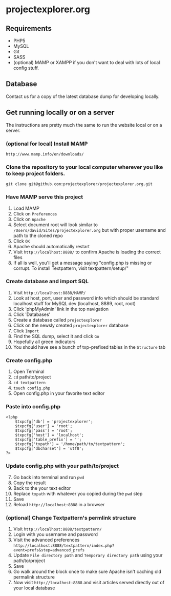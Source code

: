 projectexplorer.org
===================

## Requirements

* PHP5
* MySQL
* Git
* SASS
* (optional) MAMP or XAMPP if you don't want to deal with lots of local config stuff.

## Database

Contact us for a copy of the latest database dump for developing locally.

## Get running locally or on a server

The instructions are pretty much the same to run the website local or on a server.

### (optional for local) Install MAMP

`http://www.mamp.info/en/downloads/`

### Clone the repository to your local computer wherever you like to keep project folders.

`git clone git@github.com:projectexplorer/projectexplorer.org.git`

### Have MAMP serve this project

1. Load MAMP
2. Click on `Preferences`
3. Click on `Apache`
4. Select document root will look similar to `/Users/david/Sites/projectexplorer.org` but with proper username and path to the cloned repo
5. Click `OK`
6. Apache should automatically restart
7. Visit `http://localhost:8888/` to confirm Apache is loading the correct files
8. If all is well, you'll get a message saying "config.php is missing or corrupt. To install Textpattern, visit textpattern/setup/"

### Create database and import SQL

1. Visit `http://localhost:8888/MAMP/`
2. Look at host, port, user and password info which should be standard localhost stuff for MySQL dev (localhost, 8889, root, root)
3. Click 'phpMyAdmin' link in the top navigation
4. Click 'Databases'
5. Create a database called `projectexplorer`
6. Click on the newsly created `projectexplorer` database
7. Click `Import`
8. Find the SQL dump, select it and click `Go`
9. Hopefully all green indicators
10. You should have see a bunch of txp-prefixed tables in the `Structure` tab

### Create config.php

1. Open Terminal
2. `cd` path/to/project
3. `cd textpattern`
4. `touch config.php`
5. Open config.php in your favorite text editor

### Paste into config.php

```
<?php
    $txpcfg['db'] = 'projectexplorer';
    $txpcfg['user'] = 'root';
    $txpcfg['pass'] = 'root';
    $txpcfg['host'] = 'localhost';
    $txpcfg['table_prefix'] = '';
    $txpcfg['txpath'] = '/home/path/to/textpattern';
    $txpcfg['dbcharset'] = 'utf8';
?>
```
### Update config.php with your path/to/project

7. Go back into terminal and run `pwd`
8. Copy the result
9. Back to the your text editor
10. Replace `txpath` with whatever you copied during the `pwd` step
11. Save
12. Reload `http://localhost:8888` in a browser

### (optional) Change Textpattern's permlink structure

1. Visit `http://localhost:8888/textpattern/`
2. Login with you username and password
3. Visit the advanced preferences `http://localhost:8888/textpattern/index.php?event=prefs&step=advanced_prefs`
4. Update `File directory path` and `Temporary directory path` using your path/to/project
5. Save
6. Go walk around the block once to make sure Apache isn't caching old permalink structure
7. Now visit `http://localhost:8888` and visit articles served directly out of your local database